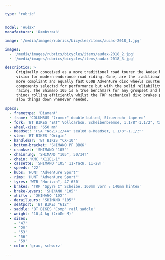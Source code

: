 ```yaml
---

type: 'rubric'


model: 'Audax'
manufacturer: 'Bombtrack'

image: '/media/images/rubrics/bicycles/items/audax-2018_1.jpg'

images:
  - '/media/images/rubrics/bicycles/items/audax-2018_2.jpg'
  - '/media/images/rubrics/bicycles/items/audax-2018_3.jpg'

description: >
     Originally conceived as a more traditional road tourer the Audax has been transformed into a 
     vision for modern endurance road riding. Gone, are the traditional 700c wheels in favor of the 
     more compliant and equally fast 650B Adventure disc wheels courtesy of Hunt. The Audax uses 
     components selected for performance but with the solid reliability required for endurance 
     racing. The Shimano 105 is a true benchmark for any groupset and here on the Audax it keeps 
     things rolling efficiently whilst the TRP mechanical disc brakes provide plenty of power to 
     slow things down whenever needed.

specs:
  - frametype: 'Diamant'
  - frame: 'COLUMBUS "Cromor" double butted, Steuerrohr tapered'
  - fork: 'BT BIKES "EXT" Vollcarbon, Scheibenbremse, 1.1/8"-1.1/2", tapered'
  - wheel-size: '650 mm'
  - headset: 'FSA "No21/12/44" sealed a-headset, 1.1/8"-1.1/2"'
  - stem: 'BT BIKES "Origin'
  - handlebar: 'BT BIKES "CX-10"'
  - bottom-bracket: 'SHIMANO PF BB86'
  - crankset: 'SHIMANO "105"'
  - chainring: 'SHIMANO "105", 50/34T'
  - chain: 'KMC "X11EL-1"'
  - cassette: 'SHIMANO "105" 11-fach, 11-28T'
  - speeds: '22'
  - hubs: 'HUNT "Adventure Sport"'
  - rims: 'HUNT "Adventure Sport"'
  - tyres: 'WTB "Horizon", 47-650'
  - brakes: 'TRP "Spyre C" Scheibe, 160mm vorn / 140mm hinten'
  - brake-levers: 'SHIMANO "105"'
  - shifter: 'SHIMANO "105"'
  - derailleurs: 'SHIMANO "105"'
  - seatpost: 'BT BIKES "612"'
  - saddle: 'BT BIKES "Comp" rail saddle'
  - weight: '10,4 kg (Größe M)'
  - sizes:
    - '47'
    - '50'
    - '53'
    - '56'
    - '59'
  - color: 'grau, schwarz'

---
```

